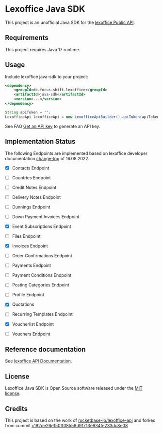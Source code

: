 # Lexoffice Java SDK

This project is an unofficial Java SDK for the [lexoffice Public API](https://www.lexoffice.de/funktionen/public-api/).


## Requirements

This project requires Java 17 runtime.


## Usage

Include lexoffice java-sdk to your project:

```xml
<dependency>
    <groupId>de.focus-shift.lexoffice</groupId>
    <artifactId>java-sdk</artifactId>
    <version>...</version>
</dependency>
```

```java
String apiToken = "";
LexofficeApi lexofficeApi = new LexofficeApiBuilder().apiToken(apiToken).build();
```

See FAQ [Get an API key](https://developers.lexoffice.io/docs/#faq-get-an-api-key) to generate an API key.


## Implementation Status

The following Endpoints are implemented based on lexoffice developer documentation [change-log](https://developers.lexoffice.io/docs/#change-log) of 16.08.2022.

* [x] Contacts Endpoint
* [ ] Countries Endpoint
* [ ] Credit Notes Endpoint
* [ ] Delivery Notes Endpoint
* [ ] Dunnings Endpoint
* [ ] Down Payment Invoices Endpoint
* [x] Event Subscriptions Endpoint
* [ ] Files Endpoint
* [x] Invoices Endpoint
* [ ] Order Confirmations Endpoint
* [ ] Payments Endpoint
* [ ] Payment Conditions Endpoint
* [ ] Posting Categories Endpoint
* [ ] Profile Endpoint
* [x] Quotations
* [ ] Recurring Templates Endpoint
* [x] Voucherlist Endpoint
* [ ] Vouchers Endpoint


## Reference documentation

See [lexoffice API Documentation](https://developers.lexoffice.io/docs/).


## License

Lexoffice Java SDK is Open Source software released under the [MIT license](LICENSE).


## Credits

This project is based on the work of [rocketbase-io/lexoffice-api](https://github.com/rocketbase-io/lexoffice-api) and
forked from commit [c192de26e150ff08559d91713e634fe233dc8e08](https://github.com/rocketbase-io/lexoffice-api/commit/c192de26e150ff08559d91713e634fe233dc8e08)
